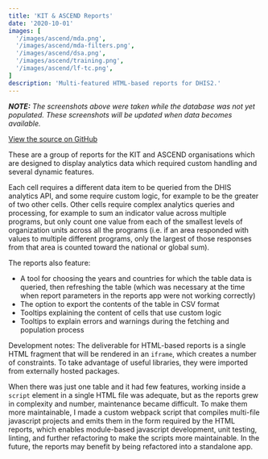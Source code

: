 ```yaml
---
title: 'KIT & ASCEND Reports'
date: '2020-10-01'
images: [
  '/images/ascend/mda.png',
  '/images/ascend/mda-filters.png',
  '/images/ascend/dsa.png',
  '/images/ascend/training.png',
  '/images/ascend/lf-tc.png',
]
description: 'Multi-featured HTML-based reports for DHIS2.'
---
```


<em>**NOTE:** The screenshots above were taken while the database was not yet populated. These screenshots will be updated when data becomes available.</em>

[View the source on GitHub](https://github.com/KaiVandivier/ascend-reports)

These are a group of reports for the KIT and ASCEND organisations which are designed to display analytics data which required custom handling and several dynamic features.

Each cell requires a different data item to be queried from the DHIS analytics API, and some require custom logic, for example to be the greater of two other cells. Other cells require complex analytics queries and processing, for example to sum an indicator value across multiple programs, but only count one value from each of the smallest levels of organization units across all the programs (i.e. if an area responded with values to multiple different programs, only the largest of those responses from that area is counted toward the national or global sum).

The reports also feature:
- A tool for choosing the years and countries for which the table data is queried, then refreshing the table (which was necessary at the time when report parameters in the reports app were not working correctly)
- The option to export the contents of the table in CSV format
- Tooltips explaining the content of cells that use custom logic
- Tooltips to explain errors and warnings during the fetching and population process

Development notes: The deliverable for HTML-based reports is a single HTML fragment that will be rendered in an `iframe`, which creates a number of constraints. To take advantage of useful libraries, they were imported from externally hosted packages. 

When there was just one table and it had few features, working inside a `script` element in a single HTML file was adequate, but as the reports grew in complexity and number, maintenance became difficult. To make them more maintainable, I made a custom webpack script that compiles multi-file javascript projects and emits them in the form required by the HTML reports, which enables module-based javascript development, unit testing, linting, and further refactoring to make the scripts more maintainable. In the future, the reports may benefit by being refactored into a standalone app.
